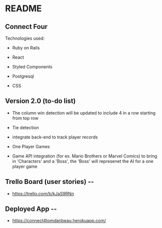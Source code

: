# README

## Connect Four

Technologies used:

* Ruby on Rails

* React

* Styled Components

* Postgresql

* CSS

## Version 2.0 (to-do list)

* The column win detection will be updated to include 4 in a row starting from top row

* Tie detection

* integrate back-end to track player records

* One Player Games

* Game API integration (for ex. Mario Brothers or Marvel Comics) to bring in 'Characters' and a 'Boss', the 'Boss' will represenet the AI for a one player game

## Trello Board (user stories) --

* https://trello.com/b/kJaS9RNn

## Deployed App --

* https://connect4tomdanbeau.herokuapp.com/
